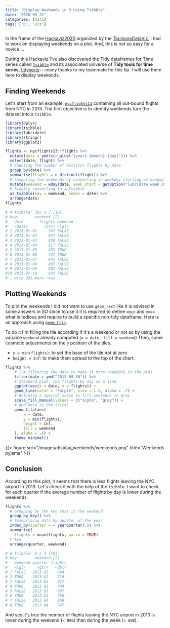 ```yaml
---
title: "Display Weekends in R Using Tsibble"
date: '2020-03-22'
categories: [data]
tags: ['R', 'viz']
---
```


In the frame of the [Hackaviz2020](https://github.com/ToulouseDataViz/Hackaviz2020) organized by the [ToulouseDataViz](https://toulouse-dataviz.fr/), I had to work on displaying weekends on a plot. And, this is not so easy for a novice ...

<!--more-->

During this Hackaviz I've also discovered the Tidy dataframes for Time series called [`tsibble`](https://tsibble.tidyverts.org/) and its associated universe of **Tidy tools for time series**, [tidyverts](https://tidyverts.org)---many thanks to my teammate for this tip. I will use them here to display weekends.

Finding Weekends
----------------

Let's start from an example, [`nycflights13`](https://github.com/hadley/nycflights13) containing all out-bound flights from NYC in 2013.
The first objective is to identify weekends turn the dataset into a `tsibble`.

```R
library(dplyr)
library(tsibble)
library(lubridate)
library(stringr)
library(ggplot2)

flights <- nycflights13::flights %>%
  mutate(date = ymd(str_glue("{year}-{month}-{day}"))) %>%
  select(date, flight) %>%
  # Counting the number of distinct flights by date
  group_by(date) %>% 
  summarise(flights = n_distinct(flight)) %>%
  # Computing the weekends by converting in weekday starting on monday to ease the cut
  mutate(weekend = wday(date, week_start = getOption("lubridate.week.start", 1)) > 5) %>%
  # Finally converting to a Tsibble
  as_tsibble(key = weekend, index = date) %>%
  arrange(date)
flights

# A tsibble: 365 x 3 [1D]
# Key:       weekend [2]
#   date       flights weekend
#   <date>       <int> <lgl>  
# 1 2013-01-01     747 FALSE  
# 2 2013-01-02     837 FALSE  
# 3 2013-01-03     820 FALSE  
# 4 2013-01-04     817 FALSE  
# 5 2013-01-05     653 TRUE   
# 6 2013-01-06     747 TRUE   
# 7 2013-01-07     841 FALSE  
# 8 2013-01-08     807 FALSE  
# 9 2013-01-09     802 FALSE  
#10 2013-01-10     833 FALSE  
# … with 355 more rows
```

Plotting Weekends
----------------

To plot the weekends I did not want to use `geom_rect` like it is advised in some answers in SO since to use it it is required to define `xmin` and `xmax` what is tedious and require to build a specific non-tidy dataframe. Here is an approach using [`geom_tile`](https://ggplot2.tidyverse.org/reference/geom_tile.html).

To do it I'm filling the tile according if it's a weekend or not so by using the variable `weekend` already computed (`x = date, fill = weekend`)
Then, some cosmetic adjustments on the `y` position of the tiles.

- `y = min(flights)`: to set the base of the tile not at zero
- `height = Inf`: to make them spread to the top of the chart.

```R
flights %>%
    # I'm filtering the data to make it more readable in the plot
    filter(date > ymd("2013-09-30")) %>%
    # Standard plot, the flights by day as a line
    ggplot(aes(x = date, y = flights)) +
    geom_line(color = "Purple", size = 1.5, alpha = .7) +
    # Defining a special scale to fill weekends in grey
    scale_fill_manual(values = c("alpha", "grey")) +
    # And here is the trick!
    geom_tile(aes(
        x = date,
        y = min(flights),
        height = Inf,
        fill = weekend
    ), alpha = .4) +
    theme_minimal()
```

{{< figure src="/images/display_weekends/weekends.png" title="Weekends pyjama" >}}

Conclusion
---------

According to this plot, it seems that there is less flights leaving the NYC airport in 2013. Let's check it with the help of the `tsibble`. I want to check for each quarter if the average number of flights by day is lower during the weekends.

```R
flights %>% 
  # Grouping by the key that is the weekend
  group_by_key() %>%
  # Summarising data by quarter of the year
  index_by(quarter = ~ yearquarter(.)) %>% 
  summarise(
    flights = mean(flights, na.rm = TRUE)
  ) %>%
  arrange(quarter, weekend)

# A tsibble: 8 x 3 [1Q]
# Key:       weekend [2]
#   weekend quarter flights
#   <lgl>     <qtr>   <dbl>
# 1 FALSE   2013 Q1    844.
# 2 TRUE    2013 Q1    719.
# 3 FALSE   2013 Q2    877.
# 4 TRUE    2013 Q2    749.
# 5 FALSE   2013 Q3    887.
# 6 TRUE    2013 Q3    756.
# 7 FALSE   2013 Q4    869.
# 8 TRUE    2013 Q4    747.
```

And yes it's true the number of flights leaving the NYC airport in 2013 is lower during the weekend (`< 800`) than during the week (`> 800`).
